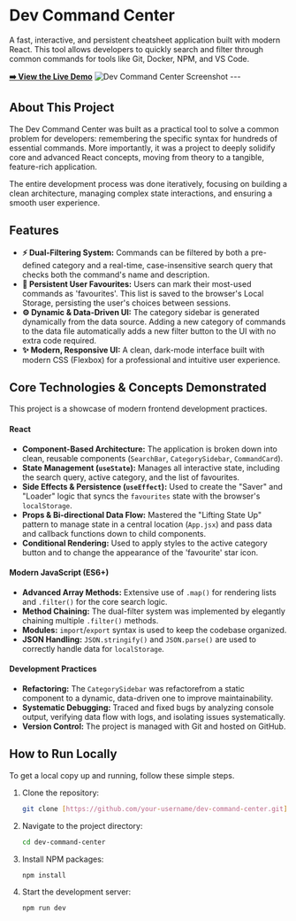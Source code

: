 # Dev Command Center

A fast, interactive, and persistent cheatsheet application built with modern React. This tool allows developers to quickly search and filter through common commands for tools like Git, Docker, NPM, and VS Code.

**[➡️ View the Live Demo](https://dev-command-center.vercel.app/)** ![Dev Command Center Screenshot](./screenshot.png) ---

## About This Project

The Dev Command Center was built as a practical tool to solve a common problem for developers: remembering the specific syntax for hundreds of essential commands. More importantly, it was a project to deeply solidify core and advanced React concepts, moving from theory to a tangible, feature-rich application.

The entire development process was done iteratively, focusing on building a clean architecture, managing complex state interactions, and ensuring a smooth user experience.

## Features

- **⚡️ Dual-Filtering System:** Commands can be filtered by both a pre-defined category and a real-time, case-insensitive search query that checks both the command's name and description.
- **💾 Persistent User Favourites:** Users can mark their most-used commands as 'favourites'. This list is saved to the browser's Local Storage, persisting the user's choices between sessions.
- **⚙️ Dynamic & Data-Driven UI:** The category sidebar is generated dynamically from the data source. Adding a new category of commands to the data file automatically adds a new filter button to the UI with no extra code required.
- **✨ Modern, Responsive UI:** A clean, dark-mode interface built with modern CSS (Flexbox) for a professional and intuitive user experience.

## Core Technologies & Concepts Demonstrated

This project is a showcase of modern frontend development practices.

#### **React**

- **Component-Based Architecture:** The application is broken down into clean, reusable components (`SearchBar`, `CategorySidebar`, `CommandCard`).
- **State Management (`useState`):** Manages all interactive state, including the search query, active category, and the list of favourites.
- **Side Effects & Persistence (`useEffect`):** Used to create the "Saver" and "Loader" logic that syncs the `favourites` state with the browser's `localStorage`.
- **Props & Bi-directional Data Flow:** Mastered the "Lifting State Up" pattern to manage state in a central location (`App.jsx`) and pass data and callback functions down to child components.
- **Conditional Rendering:** Used to apply styles to the active category button and to change the appearance of the 'favourite' star icon.

#### **Modern JavaScript (ES6+)**

- **Advanced Array Methods:** Extensive use of `.map()` for rendering lists and `.filter()` for the core search logic.
- **Method Chaining:** The dual-filter system was implemented by elegantly chaining multiple `.filter()` methods.
- **Modules:** `import`/`export` syntax is used to keep the codebase organized.
- **JSON Handling:** `JSON.stringify()` and `JSON.parse()` are used to correctly handle data for `localStorage`.

#### **Development Practices**

- **Refactoring:** The `CategorySidebar` was refactorefrom a static component to a dynamic, data-driven one to improve maintainability.
- **Systematic Debugging:** Traced and fixed bugs by analyzing console output, verifying data flow with logs, and isolating issues systematically.
- **Version Control:** The project is managed with Git and hosted on GitHub.

## How to Run Locally

To get a local copy up and running, follow these simple steps.

1.  Clone the repository:
    ```sh
    git clone [https://github.com/your-username/dev-command-center.git](https://github.com/your-username/dev-command-center.git)
    ```
2.  Navigate to the project directory:
    ```sh
    cd dev-command-center
    ```
3.  Install NPM packages:
    ```sh
    npm install
    ```
4.  Start the development server:
    ```sh
    npm run dev
    ```
